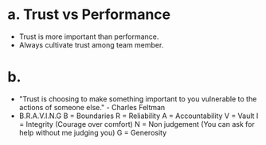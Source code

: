 <!-- Here i will use .md for task 0 -->

# a. Trust vs Performance

- Trust is more important than performance.
- Always cultivate trust among team member.

# b.

- "Trust is choosing to make something important to you vulnerable to the actions of someone else." - Charles Feltman
- B.R.A.V.I.N.G
  B = Boundaries
  R = Reliability
  A = Accountability
  V = Vault
  I = Integrity (Courage over comfort)
  N = Non judgement (You can ask for help without me judging you)
  G = Generosity

